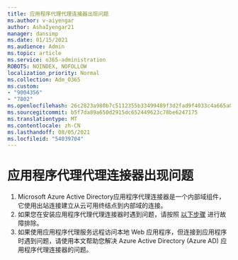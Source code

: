 ```yaml
---
title: 应用程序代理代理连接器出现问题
ms.author: v-aiyengar
author: AshaIyengar21
manager: dansimp
ms.date: 01/15/2021
ms.audience: Admin
ms.topic: article
ms.service: o365-administration
ROBOTS: NOINDEX, NOFOLLOW
localization_priority: Normal
ms.collection: Adm_O365
ms.custom:
- "9004356"
- "7802"
ms.openlocfilehash: 26c2823a980b7c5112355b33499489f3d2fad9f4033c4a665a0e423a80ef85c6
ms.sourcegitcommit: b5f7da89a650d2915dc652449623c78be6247175
ms.translationtype: MT
ms.contentlocale: zh-CN
ms.lasthandoff: 08/05/2021
ms.locfileid: "54039704"
---
```

# <a name="im-having-a-problem-with-the-application-proxy-agent-connector"></a>应用程序代理代理连接器出现问题

1. Microsoft Azure Active Directory应用程序代理连接器是一个内部域组件，它使用出站连接建立从云可用终结点到内部域的连接。
1. 如果您在安装应用程序代理代理连接器时遇到问题，请按照 [以下步骤](https://docs.microsoft.com/azure/active-directory/application-proxy-connector-installation-problem/?WT.mc_id=UI_AAD_Enterprise_Apps_Support_L2_Overview) 进行故障排除。
1. 如果使用应用程序代理服务远程访问本地 Web 应用程序，但连接到应用程序时遇到问题，请使用本文帮助您解决 Azure Active Directory (Azure AD) [](https://docs.microsoft.com/azure/active-directory/manage-apps/application-proxy-debug-connectors)应用程序代理连接器的问题。